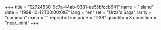 +++
title = "92724530-9c7a-44ab-9381-ee56bfccb641"
name = "Island"
date = "1998-10-12T00:00:00Z"
lang = "en"
set = "Urza's Saga"
rarity = "common"
mana = ""
reprint = true
price = "0.38"
quantity = 3
condition = "near_mint"
+++
